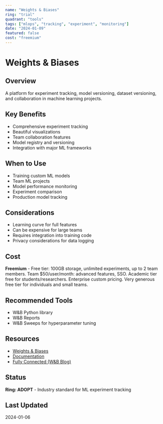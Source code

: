 ```yaml
---
name: "Weights & Biases"
ring: "trial"
quadrant: "tools"
tags: ["mlops", "tracking", "experiment", "monitoring"]
date: "2024-01-09"
featured: false
cost: "freemium"
---
```


# Weights & Biases

## Overview
A platform for experiment tracking, model versioning, dataset versioning, and collaboration in machine learning projects.

## Key Benefits
- Comprehensive experiment tracking
- Beautiful visualizations
- Team collaboration features
- Model registry and versioning
- Integration with major ML frameworks

## When to Use
- Training custom ML models
- Team ML projects
- Model performance monitoring
- Experiment comparison
- Production model tracking

## Considerations
- Learning curve for full features
- Can be expensive for large teams
- Requires integration into training code
- Privacy considerations for data logging

## Cost
**Freemium** - Free tier: 100GB storage, unlimited experiments, up to 2 team members. Team $50/user/month: advanced features, SSO. Academic tier free for students/researchers. Enterprise custom pricing. Very generous free tier for individuals and small teams.

## Recommended Tools
- W&B Python library
- W&B Reports
- W&B Sweeps for hyperparameter tuning

## Resources
- [Weights & Biases](https://wandb.ai/)
- [Documentation](https://docs.wandb.ai/)
- [Fully Connected (W&B Blog)](https://wandb.ai/fully-connected)

## Status
**Ring: ADOPT** - Industry standard for ML experiment tracking

## Last Updated
2024-01-06
